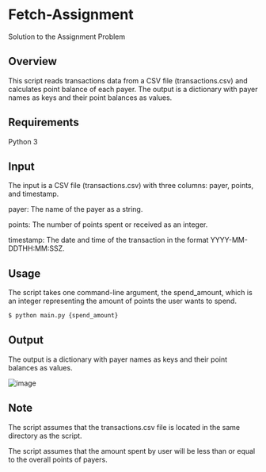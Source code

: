 # Fetch-Assignment
Solution to the Assignment Problem

## Overview

This script reads transactions data from a CSV file (transactions.csv) and calculates point balance of each payer. The output is a dictionary with payer names as keys and their point balances as values.

## Requirements
Python 3

## Input

The input is a CSV file (transactions.csv) with three columns: payer, points, and timestamp.

payer: The name of the payer as a string.

points: The number of points spent or received as an integer.

timestamp: The date and time of the transaction in the format YYYY-MM-DDTHH:MM:SSZ.


## Usage

The script takes one command-line argument, the spend_amount, which is an integer representing the amount of points the user wants to spend.

```bash
$ python main.py {spend_amount}
```

## Output

The output is a dictionary with payer names as keys and their point balances as values.

![image](https://user-images.githubusercontent.com/31534762/216580895-1ef85804-f1d3-4274-b800-9fdad07f5db9.png)



## Note
The script assumes that the transactions.csv file is located in the same directory as the script.

The script assumes that the amount spent by user will be less than or equal to the overall points of payers.
